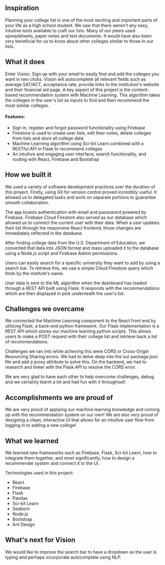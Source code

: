 ## Inspiration

Planning your college list is one of the most exciting and important parts of your life as a high school student. We saw that there weren't any easy, intuitive tools available to craft our lists. Many of our peers used spreadsheets, paper notes and text documents. It would have also been very beneficial for us to know about other colleges similar to those in our lists.

## What it does

Enter Vision. Sign up with your email to easily find and add the colleges you want in two clicks. Vision will autocomplete all relevant fields such as average SAT/ACT, acceptance rate, provide links to the institution's website and their financial aid page. A key aspect of this project is the content-based recommendation system with Machine Learning. This algorithm takes the colleges in the user's list as inputs to find and then recommend the most similar colleges.

#### Features:

- Sign in, register and forgot password functionality using Firebase
- Firestore is used to create user lists, edit their notes, delete colleges from lists and store all college data
- Machine Learning algorithm using Sci-kit Learn combined with a RESTful API in Flask to recommend colleges
- An intuitive and engaging user interface, search functionality, and routing with React, Firebase and Bootstrap

## How we built it

We used a variety of software development practices over the duration of this project. Firstly, using Git for version control proved incredibly useful. It allowed us to delegated tasks and work on separate portions to guarantee smooth collaboration.

The app boasts authentication with email and passoword powered by Firebase. Firebase Cloud Firestore also served as our database which allowed us to connect the current user with their data. When a user updates their list through the responsive React frontend, those changes are immediately reflected in the database.

After finding college data from the U.S. Department of Education, we converted that data into JSON format and mass uploaded it to the database using a Node.js script and Firebase Admin permissions.

Users can easily search for a specific university they want to add by using a search bar. To retrieve this, we use a simple Cloud Firestore query which finds by the institute's name.

User data is sent to the ML algorithm when the dashboard has loaded through a REST API built using Flask. It responds with the recommendations which are then displayed in pink underneath the user's list.

## Challenges we overcame

We connected the Machine Learning component to the React front end by utilizing Flask, a back-end python framework. Our Flask implementation is a REST API which stores our machine learning python scripts. This allows users to make a POST request with their college list and retrieve back a list of recommendations.

Challenges we ran into while acheving this were CORS or Cross-Origin Resourcing Sharing errors. We had to delve deep into the our package.json file and add a proxy attribute to solve this. On the backend, we had to research and tinker with the Flask API to resolve the CORS error.

We are very glad to have each other to help overcome challenges, debug and we certainly learnt a lot and had fun with it throughout!

## Accomplishments we are proud of

We are very proud of applying our machine learning knowledge and coming up with the recommendation system on our own! We are also very proud of designing a clean, interactive UI that allows for an intuitive user flow from logging in to adding a new college!

## What we learned

We learned new frameworks such as Firebase, Flask, Sci-kit Learn, how to integrate them together, and most significantly, how to design a recommender system and connect it to the UI.

Technologies used in this project:

- React
- Firebase
- Flask
- Pandas
- Sci-kit Learn
- Seaborn
- Node.js
- Bootstrap
- Ant Design

## What's next for Vision

We would like to improve the search bar to have a dropdown as the user is typing and perhaps incorporate autocomplete using NLP.

